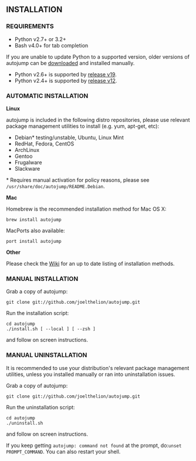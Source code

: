 ## INSTALLATION

### REQUIREMENTS

- Python v2.7+ or 3.2+
- Bash v4.0+ for tab completion

If you are unable to update Python to a supported version, older versions of autojump can be [downloaded][dl] and installed manually.

- Python v2.6+ is supported by [release v19][v19].
- Python v2.4+ is supported by [release v12][v12].

### AUTOMATIC INSTALLATION

**Linux**

autojump is included in the following distro repositories, please use relevant package management utilities to install (e.g. yum, apt-get, etc):

- Debian\* testing/unstable, Ubuntu, Linux Mint
- RedHat, Fedora, CentOS
- ArchLinux
- Gentoo
- Frugalware
- Slackware

\* Requires manual activation for policy reasons, please see ``/usr/share/doc/autojump/README.Debian``.

**Mac**

Homebrew is the recommended installation method for Mac OS X:

    brew install autojump

MacPorts also available:

    port install autojump

**Other**

Please check the [Wiki][wiki] for an up to date listing of installation methods.

### MANUAL INSTALLATION

Grab a copy of autojump:

    git clone git://github.com/joelthelion/autojump.git

Run the installation script:

    cd autojump
    ./install.sh [ --local ] [ --zsh ]

and follow on screen instructions.

### MANUAL UNINSTALLATION

It is recommended to use your distribution's relevant package management utilities, unless you installed manually or ran into uninstallation issues.

Grab a copy of autojump:

    git clone git://github.com/joelthelion/autojump.git

Run the uninstallation script:

    cd autojump
    ./uninstall.sh

and follow on screen instructions.

If you keep getting `autojump: command not found` at the prompt, do:`unset PROMPT_COMMAND`. You can also restart your shell.

[dl]: https://github.com/joelthelion/autojump/downloads
[v12]: https://github.com/downloads/joelthelion/autojump/autojump_v12.tar.gz
[v19]: https://github.com/downloads/joelthelion/autojump/autojump_v19.tar.gz
[wiki]: https://github.com/joelthelion/autojump/wiki
